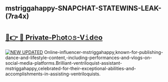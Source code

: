 ## mstriggahappy-SNAPCHAT-STATEWINS-LEAK-(7ra4x)


# <h2><a href="https://mediaupload.pro?-20M">🔗👉 🔴 Private-P𝚑ot𝚘𝚜-V𝚒d𝚎o</a></h2>

[![NEW UPDATED](https://i.imgur.com/0qMVB7G.gif)](https://mediaupload.pro?-20M)
Online-influencer-mstriggahappy,known-for-publishing-dance-and-lifestyle-content,-including-performances-and-vlogs-on-social-media-platforms.Brilliant-ventriloquist-assistant-mstriggahappy,celebrated-for-their-exceptional-abilities-and-accomplishments-in-assisting-ventriloquists.  